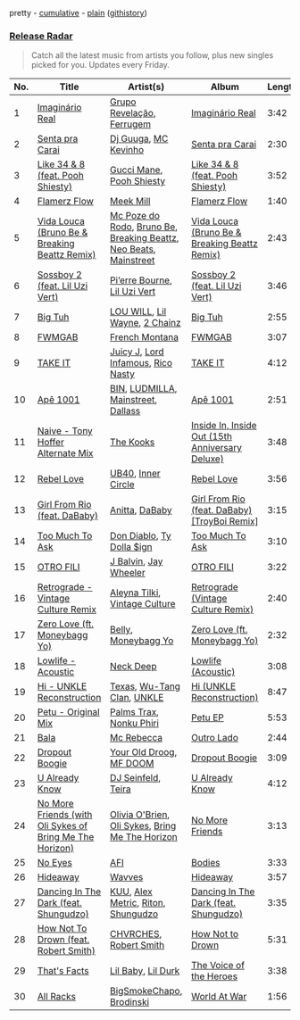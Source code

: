 pretty - [cumulative](https://github.com/nikolasrangel/spotify-playlist-archive/blob/master/playlists/cumulative/Release%20Radar.md) - [plain](https://github.com/nikolasrangel/spotify-playlist-archive/blob/master/playlists/plain/37i9dQZEVXbglbQ6bSs7m0) ([githistory](https://github.githistory.xyz/nikolasrangel/spotify-playlist-archive/blob/master/playlists/plain/37i9dQZEVXbglbQ6bSs7m0))

### [Release Radar](https://open.spotify.com/playlist/37i9dQZEVXbglbQ6bSs7m0)

> Catch all the latest music from artists you follow, plus new singles picked for you. Updates every Friday.

| No. | Title | Artist(s) | Album | Length |
|---|---|---|---|---|
| 1 | [Imaginário Real](https://open.spotify.com/track/0oHOEV8LIls9HcgD729DGd) | [Grupo Revelação](https://open.spotify.com/artist/7yQrcdkLdBAkV7yY9fF2Hw), [Ferrugem](https://open.spotify.com/artist/5ZfBThYiIIhL7jHMG8gDB2) | [Imaginário Real](https://open.spotify.com/album/0Tsi5OQepq2T5UTs8BoHCG) | 3:42 |
| 2 | [Senta pra Carai](https://open.spotify.com/track/2ZsXVcdmyIHalyqoNdCB7m) | [Dj Guuga](https://open.spotify.com/artist/1cNPXWhKfjI0fT5EMCnamR), [MC Kevinho](https://open.spotify.com/artist/1mXAhKnZEdF6rotyyd4GBi) | [Senta pra Carai](https://open.spotify.com/album/5UeP93wfT5L6JhfEgGbnvF) | 2:30 |
| 3 | [Like 34 & 8 (feat. Pooh Shiesty)](https://open.spotify.com/track/6fCFTt5aXoeDKUBsk5pURK) | [Gucci Mane](https://open.spotify.com/artist/13y7CgLHjMVRMDqxdx0Xdo), [Pooh Shiesty](https://open.spotify.com/artist/5F1aAS1duwlzExnPs3l2Xe) | [Like 34 & 8 (feat. Pooh Shiesty)](https://open.spotify.com/album/4wkNJ3El9Mw8eUgm41PJUd) | 3:52 |
| 4 | [Flamerz Flow](https://open.spotify.com/track/74saqPvlvYTPwXORWa9IeU) | [Meek Mill](https://open.spotify.com/artist/20sxb77xiYeusSH8cVdatc) | [Flamerz Flow](https://open.spotify.com/album/69Fj23LvwqsYsPE0roNuzl) | 1:40 |
| 5 | [Vida Louca (Bruno Be & Breaking Beattz Remix)](https://open.spotify.com/track/2peC0lAzDeR90bgmgdhqWd) | [Mc Poze do Rodo](https://open.spotify.com/artist/28ie4NNTa2VW2QV4Zray8M), [Bruno Be](https://open.spotify.com/artist/37UXlMGND0Tr7Su43RxHQ0), [Breaking Beattz](https://open.spotify.com/artist/0eRxVzLBxZGMZcsSoMESfX), [Neo Beats](https://open.spotify.com/artist/6PERJZF7wohA034PAxDK0b), [Mainstreet](https://open.spotify.com/artist/25XJqeReVV38w0tR04GGBd) | [Vida Louca (Bruno Be & Breaking Beattz Remix)](https://open.spotify.com/album/24gEMvx4infWgsLs3GDzDk) | 2:43 |
| 6 | [Sossboy 2 (feat. Lil Uzi Vert)](https://open.spotify.com/track/11ZTqD35yHgWHWAr1f5JSZ) | [Pi’erre Bourne](https://open.spotify.com/artist/3x3jSlhyv5CiCZDZlaTq0M), [Lil Uzi Vert](https://open.spotify.com/artist/4O15NlyKLIASxsJ0PrXPfz) | [Sossboy 2 (feat. Lil Uzi Vert)](https://open.spotify.com/album/53JO525sp5lwWHkwy7iqpI) | 3:46 |
| 7 | [Big Tuh](https://open.spotify.com/track/75gv6Lz2PM4n4GgDvcSImP) | [LOU WILL](https://open.spotify.com/artist/6IzO9CaAJZyKjJ06kjqpeD), [Lil Wayne](https://open.spotify.com/artist/55Aa2cqylxrFIXC767Z865), [2 Chainz](https://open.spotify.com/artist/17lzZA2AlOHwCwFALHttmp) | [Big Tuh](https://open.spotify.com/album/0JSoa5eAAltNQqt8Nqc1bu) | 2:55 |
| 8 | [FWMGAB](https://open.spotify.com/track/52ekzF7DfQBszZq87MIbPY) | [French Montana](https://open.spotify.com/artist/6vXTefBL93Dj5IqAWq6OTv) | [FWMGAB](https://open.spotify.com/album/58zbc1nYIQmLd4rxnH1Blt) | 3:07 |
| 9 | [TAKE IT](https://open.spotify.com/track/7gWoH2UDpBkQsq6KOuZXLw) | [Juicy J](https://open.spotify.com/artist/5gCRApTajqwbnHHPbr2Fpi), [Lord Infamous](https://open.spotify.com/artist/59NQEIzm6FCUdg7F5NOf9b), [Rico Nasty](https://open.spotify.com/artist/2OaHYHb2XcFPvqL3VsyPzU) | [TAKE IT](https://open.spotify.com/album/3IzUTofrmdo5ei6J81bsNZ) | 4:12 |
| 10 | [Apê 1001](https://open.spotify.com/track/3q6ZCGgFDIVCJQ5XG4JTL2) | [BIN](https://open.spotify.com/artist/1WXbiUMl1AT9Inb619xPUg), [LUDMILLA](https://open.spotify.com/artist/3CDoRporvSjdzTrm99a3gi), [Mainstreet](https://open.spotify.com/artist/25XJqeReVV38w0tR04GGBd), [Dallass](https://open.spotify.com/artist/4LAFtDzlQM89xov636hMVv) | [Apê 1001](https://open.spotify.com/album/1YBdcdUHmr5q2yrUf7ARYV) | 2:51 |
| 11 | [Naive - Tony Hoffer Alternate Mix](https://open.spotify.com/track/3SlxGPq2C20sKPooN1BUvr) | [The Kooks](https://open.spotify.com/artist/1GLtl8uqKmnyCWxHmw9tL4) | [Inside In, Inside Out (15th Anniversary Deluxe)](https://open.spotify.com/album/5ybcEDla7xn2GNE1VE06V4) | 3:48 |
| 12 | [Rebel Love](https://open.spotify.com/track/1kkn9RbxeYQom8SDnL4OoV) | [UB40](https://open.spotify.com/artist/69MEO1AADKg1IZrq2XLzo5), [Inner Circle](https://open.spotify.com/artist/5os0Ltvz8Q8BvXOPOd1frx) | [Rebel Love](https://open.spotify.com/album/3IMg7SwhRVpG4ibUGuuHfY) | 3:56 |
| 13 | [Girl From Rio (feat. DaBaby)](https://open.spotify.com/track/1mhLcPOLuVZRlwHL8JRufR) | [Anitta](https://open.spotify.com/artist/7FNnA9vBm6EKceENgCGRMb), [DaBaby](https://open.spotify.com/artist/4r63FhuTkUYltbVAg5TQnk) | [Girl From Rio (feat. DaBaby) [TroyBoi Remix]](https://open.spotify.com/album/5HTyuILusOAIEsm4kgQQo0) | 3:15 |
| 14 | [Too Much To Ask](https://open.spotify.com/track/6M0RLlETmRWBLRkuwohvE5) | [Don Diablo](https://open.spotify.com/artist/1l2ekx5skC4gJH8djERwh1), [Ty Dolla $ign](https://open.spotify.com/artist/7c0XG5cIJTrrAgEC3ULPiq) | [Too Much To Ask](https://open.spotify.com/album/2xS687Mvbmfl1l0D7VowMQ) | 3:10 |
| 15 | [OTRO FILI](https://open.spotify.com/track/4iDhQFNWG6uHWi7LOKhmkP) | [J Balvin](https://open.spotify.com/artist/1vyhD5VmyZ7KMfW5gqLgo5), [Jay Wheeler](https://open.spotify.com/artist/2cPqdH7XMvwaBJEVjheH8g) | [OTRO FILI](https://open.spotify.com/album/5o6DNQH8TFROqbcvnikXkj) | 3:22 |
| 16 | [Retrograde - Vintage Culture Remix](https://open.spotify.com/track/57ziGRPJXviHaZxwWQSeAY) | [Aleyna Tilki](https://open.spotify.com/artist/4ckLjJztj53Ifid7WHweBn), [Vintage Culture](https://open.spotify.com/artist/28uJnu5EsrGml2tBd7y8ts) | [Retrograde (Vintage Culture Remix)](https://open.spotify.com/album/4Ym7UwmpB2vdF1qdExefHI) | 2:40 |
| 17 | [Zero Love (ft. Moneybagg Yo)](https://open.spotify.com/track/4IPQpb7kogqBn08XICWkek) | [Belly](https://open.spotify.com/artist/0FOWNUFHPnMy0vOw1siGqi), [Moneybagg Yo](https://open.spotify.com/artist/3tJoFztHeIJkJWMrx0td2f) | [Zero Love (ft. Moneybagg Yo)](https://open.spotify.com/album/1TwQDoLM1YgM5DgmRm6679) | 2:32 |
| 18 | [Lowlife - Acoustic](https://open.spotify.com/track/3bIMu5GYzW9cyIUJJcYXyr) | [Neck Deep](https://open.spotify.com/artist/2TM0qnbJH4QPhGMCdPt7fH) | [Lowlife (Acoustic)](https://open.spotify.com/album/61XLjTMMdRUVgQO3mElR1r) | 3:08 |
| 19 | [Hi - UNKLE Reconstruction](https://open.spotify.com/track/2kqYzcauI10JT0tNMY1VON) | [Texas](https://open.spotify.com/artist/5JsdVATHNPE0XdMFMRoSuf), [Wu-Tang Clan](https://open.spotify.com/artist/34EP7KEpOjXcM2TCat1ISk), [UNKLE](https://open.spotify.com/artist/2nszamLjZFgu3Yx77mKxuC) | [Hi (UNKLE Reconstruction)](https://open.spotify.com/album/1UNxugC4uqMVvdqr3qGRb7) | 8:47 |
| 20 | [Petu - Original Mix](https://open.spotify.com/track/4T247ETRMHkM3i42YT8w1o) | [Palms Trax](https://open.spotify.com/artist/52XSRQqTAfZ8ZrIqkQvQyA), [Nonku Phiri](https://open.spotify.com/artist/3bvppKM40kKBkO2zZECrBV) | [Petu EP](https://open.spotify.com/album/29wgJs8snld8eLbNkcjI70) | 5:53 |
| 21 | [Bala](https://open.spotify.com/track/2SL69LfhYjGTnemCM568lJ) | [Mc Rebecca](https://open.spotify.com/artist/5MS6HieNmKxzkAM8amE8sr) | [Outro Lado](https://open.spotify.com/album/3sfi3GaNL0dJRDOgQSHbmr) | 2:44 |
| 22 | [Dropout Boogie](https://open.spotify.com/track/7pNGCmzKPTPUbAE7gAttTE) | [Your Old Droog](https://open.spotify.com/artist/20dRvQDfCTLJU0pgq13ZYp), [MF DOOM](https://open.spotify.com/artist/2pAWfrd7WFF3XhVt9GooDL) | [Dropout Boogie](https://open.spotify.com/album/4ilCXDgIrmipXEBBBjMOiK) | 3:09 |
| 23 | [U Already Know](https://open.spotify.com/track/5AyANSMqfkoI2HtZQ5ikPL) | [DJ Seinfeld](https://open.spotify.com/artist/37YzpfBeFju8QRZ3g0Ha1Q), [Teira](https://open.spotify.com/artist/3M6tK86Oc9mTbCH2kw3RWh) | [U Already Know](https://open.spotify.com/album/67zbNHgYUej6u9dNUlV4Gr) | 4:12 |
| 24 | [No More Friends (with Oli Sykes of Bring Me The Horizon)](https://open.spotify.com/track/5jbk17nRpXXvzGXPXjm3uW) | [Olivia O'Brien](https://open.spotify.com/artist/1QRj3hoop9Mv5VvHQkwPEp), [Oli Sykes](https://open.spotify.com/artist/1UXEXWWOTTZNlyFapwHDbW), [Bring Me The Horizon](https://open.spotify.com/artist/1Ffb6ejR6Fe5IamqA5oRUF) | [No More Friends](https://open.spotify.com/album/5T2HtXj1rvReE0gAAMNx53) | 3:13 |
| 25 | [No Eyes](https://open.spotify.com/track/32ABbnhfN5EYv24raxYXBg) | [AFI](https://open.spotify.com/artist/19I4tYiChJoxEO5EuviXpz) | [Bodies](https://open.spotify.com/album/4yDfXqB2zuv6bcGYgXBUzP) | 3:33 |
| 26 | [Hideaway](https://open.spotify.com/track/3mXLYl93QbW6fxnU9sQOj6) | [Wavves](https://open.spotify.com/artist/6bUJpbekaIlq2fT5FMV2mQ) | [Hideaway](https://open.spotify.com/album/6qIh2hDyrE8Y0DSYwQK0pf) | 3:57 |
| 27 | [Dancing In The Dark (feat. Shungudzo)](https://open.spotify.com/track/4bHgHbV0t3GqJPOkOlom25) | [KUU](https://open.spotify.com/artist/6TGsaPbyXTM7FAeHi68yp7), [Alex Metric](https://open.spotify.com/artist/6RDNTAgm2s6ae71nXWGnJD), [Riton](https://open.spotify.com/artist/7i9j813KFoSBMldGqlh2Z1), [Shungudzo](https://open.spotify.com/artist/1zC5fndU0aEvINmBra2M3T) | [Dancing In The Dark (feat. Shungudzo)](https://open.spotify.com/album/4FMJHHUISLVYasaGR3ufdm) | 3:35 |
| 28 | [How Not To Drown (feat. Robert Smith)](https://open.spotify.com/track/7stkGB6p8gmJkrZ5RKwq0f) | [CHVRCHES](https://open.spotify.com/artist/3CjlHNtplJyTf9npxaPl5w), [Robert Smith](https://open.spotify.com/artist/6G7P2EzH5A36ujN9VPm4B0) | [How Not to Drown](https://open.spotify.com/album/7l6kNPaCl3YVMQV3WpgP5H) | 5:31 |
| 29 | [That's Facts](https://open.spotify.com/track/6dug6dIV40JMz2myhafHrm) | [Lil Baby](https://open.spotify.com/artist/5f7VJjfbwm532GiveGC0ZK), [Lil Durk](https://open.spotify.com/artist/3hcs9uc56yIGFCSy9leWe7) | [The Voice of the Heroes](https://open.spotify.com/album/6CvBb1XqN0igtQrWrbXD80) | 3:38 |
| 30 | [All Racks](https://open.spotify.com/track/6mr2QhSdQK7LrmrVHMvE0a) | [BigSmokeChapo](https://open.spotify.com/artist/3SGwquigM84L3YQ7u5114A), [Brodinski](https://open.spotify.com/artist/0ZurilbRp6KwW6dpaw4pEK) | [World At War](https://open.spotify.com/album/776AcJRqOU7ELKWgISpKQm) | 1:56 |